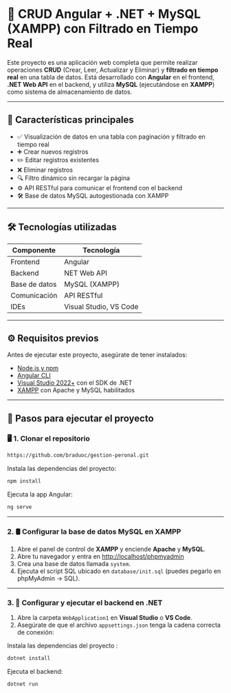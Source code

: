 # 🧩 CRUD Angular + .NET + MySQL (XAMPP) con Filtrado en Tiempo Real

Este proyecto es una aplicación web completa que permite realizar operaciones **CRUD** (Crear, Leer, Actualizar y Eliminar) y **filtrado en tiempo real** en una tabla de datos. Está desarrollado con **Angular** en el frontend, **.NET Web API** en el backend, y utiliza **MySQL** (ejecutándose en **XAMPP**) como sistema de almacenamiento de datos.

---

## 🚀 Características principales

- ✅ Visualización de datos en una tabla con paginación y filtrado en tiempo real
- ➕ Crear nuevos registros
- ✏️ Editar registros existentes
- ❌ Eliminar registros
- 🔍 Filtro dinámico sin recargar la página
- ⚙️ API RESTful para comunicar el frontend con el backend
- 🛠️ Base de datos MySQL autogestionada con XAMPP

---

## 🛠️ Tecnologías utilizadas

| Componente  | Tecnología                     |
|-------------|-------------------------------|
| Frontend    | Angular                        |
| Backend     | NET  Web API  |
| Base de datos | MySQL (XAMPP)               |
| Comunicación | API RESTful                  |
| IDEs        | Visual Studio, VS Code        |

---
## ⚙️ Requisitos previos

Antes de ejecutar este proyecto, asegúrate de tener instalados:

- [Node.js y npm](https://nodejs.org/)
- [Angular CLI](https://angular.io/cli)
- [Visual Studio 2022+](https://visualstudio.microsoft.com/) con el SDK de .NET
- [XAMPP](https://www.apachefriends.org/index.html) con Apache y MySQL habilitados

---

## 🧰 Pasos para ejecutar el proyecto

### 🖥️ 1. Clonar el repositorio

```bash
https://github.com/braduoc/gestion-peronal.git
```
Instala las dependencias del proyecto:
```bash
npm install
```
Ejecuta la app Angular:
```bash
ng serve
```
---

### 2. 🛢️ Configurar la base de datos MySQL en XAMPP

1. Abre el panel de control de **XAMPP** y enciende **Apache** y **MySQL**.
2. Abre tu navegador y entra en [http://localhost/phpmyadmin](http://localhost/phpmyadmin)
3. Crea una base de datos llamada `system`.
4. Ejecuta el script SQL ubicado en `database/init.sql` (puedes pegarlo en phpMyAdmin → SQL).

---

### 3. 🧱 Configurar y ejecutar el backend en .NET

1. Abre la carpeta `WebApplication1` en **Visual Studio** o **VS Code**.
2. Asegúrate de que el archivo `appsettings.json` tenga la cadena correcta de conexión:



Instala las dependencias del proyecto :
```bash
dotnet install
```

Ejecuta el backend:
```bash
dotnet run
```



